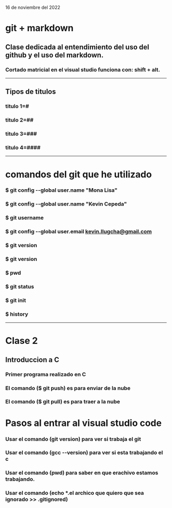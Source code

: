16 de noviembre del 2022 

# git + markdown

## Clase dedicada al entendimiento del uso del github y el uso del markdown.

### Cortado matricial en el visual studio funciona con: shift + alt.

------
## Tipos de titulos 
### titulo 1=#
### titulo 2=##  
### titulo 3=###
### titulo 4=####
---
# comandos del git que he utilizado 

### $ git config --global user.name "Mona Lisa"

### $   git config --global user.name "Kevin Cepeda"

### $  git username
### $   git config --global user.email kevin.llugcha@gmail.com
### $  git version
### $  git version
### $  pwd
### $  git status
### $ git init
### $ history
----
# Clase 2  
## Introduccion a C 
 ### Primer programa realizado en C 

### El comando ($ git push) es para enviar de la nube 
### El comando ($ git pull) es para traer a la nube
# Pasos al entrar al visual studio code 
### Usar el comando (git version) para ver si trabaja el git 
### Usar el comando (gcc --version) para ver si esta trabajando el c 
### Usar el comando (pwd) para saber en que erachivo estamos trabajando.
### Usar el comando  (echo *.el archico que quiero que sea ignorado >> .gitignored) 
###

